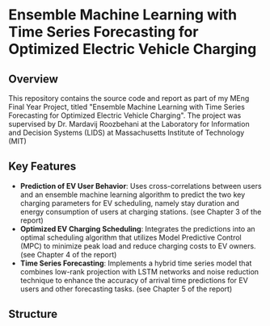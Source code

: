 # Ensemble Machine Learning with Time Series Forecasting for Optimized Electric Vehicle Charging

## Overview
This repository contains the source code and report as part of my MEng Final Year Project, titled "Ensemble Machine Learning with Time Series Forecasting for Optimized Electric Vehicle Charging". The project was supervised by Dr. Mardavij Roozbehani at the Laboratory for Information and Decision Systems (LIDS) at Massachusetts Institute of Technology (MIT)

## Key Features
- **Prediction of EV User Behavior**: Uses cross-correlations between users and an ensemble machine learning algorithm to predict the two key charging parameters for EV scheduling, namely stay duration and energy consumption of users at charging stations. (see Chapter 3 of the report)
- **Optimized EV Charging Scheduling**: Integrates the predictions into an optimal scheduling algorithm that utilizes Model Predictive Control (MPC) to minimize peak load and reduce charging costs to EV owners. (see Chapter 4 of the report)
- **Time Series Forecasting**: Implements a hybrid time series model that combines low-rank projection with LSTM networks and noise reduction technique to enhance the accuracy of arrival time predictions for EV users and other forecasting tasks. (see Chapter 5 of the report)

## Structure 

